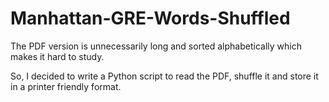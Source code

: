 # Manhattan-GRE-Words-Shuffled

The PDF version is unnecessarily long and sorted alphabetically which makes it hard to study.

So, I decided to write a Python script to read the PDF, shuffle it and store it in a printer friendly format.

